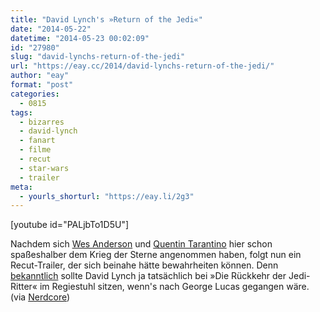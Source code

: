 ```yaml
---
title: "David Lynch's »Return of the Jedi«"
date: "2014-05-22"
datetime: "2014-05-23 00:02:09"
id: "27980"
slug: "david-lynchs-return-of-the-jedi"
url: "https://eay.cc/2014/david-lynchs-return-of-the-jedi/"
author: "eay"
format: "post"
categories:
  - 0815
tags:
  - bizarres
  - david-lynch
  - fanart
  - filme
  - recut
  - star-wars
  - trailer
meta:
  - yourls_shorturl: "https://eay.li/2g3"
---
```


\[youtube id="PALjbTo1D5U"\]

Nachdem sich [Wes Anderson](//eay.cc/2012/wes-andersons-star-wars/) und [Quentin Tarantino](//eay.cc/2014/quentin-tarantinos-star-wars/) hier schon spaßeshalber dem Krieg der Sterne angenommen haben, folgt nun ein Recut-Trailer, der sich beinahe hätte bewahrheiten können. Denn [bekanntlich](//eay.cc/2009/david-lynch-sollte-die-ruckkehr-der-jedi-ritter-drehen/) sollte David Lynch ja tatsächlich bei »Die Rückkehr der Jedi-Ritter« im Regiestuhl sitzen, wenn's nach George Lucas gegangen wäre. (via [Nerdcore](http://www.crackajack.de/2014/05/20/david-lynchs-return-of-the-jedi/))
